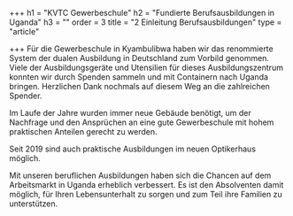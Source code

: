 +++
h1 = "KVTC Gewerbeschule"
h2 = "Fundierte Berufsausbildungen in Uganda"
h3 = ""
order = 3
title = "2 Einleitung Berufsausbildungen"
type = "article"

+++
Für die Gewerbeschule in Kyambulibwa haben wir das renommierte System der dualen Ausbildung in Deutschland zum Vorbild genommen. Viele der Ausbildungsgeräte und Utensilien für dieses Ausbildungszentrum konnten wir durch Spenden sammeln  und mit Containern nach Uganda bringen. Herzlichen Dank nochmals auf diesem Weg an die zahlreichen Spender.

Im Laufe der Jahre wurden immer neue Gebäude benötigt, um der Nachfrage und den Ansprüchen an eine gute Gewerbeschule mit hohem praktischen Anteilen gerecht zu werden. 

Seit 2019 sind auch praktische Ausbildungen im neuen Optikerhaus möglich.

Mit unseren beruflichen Ausbildungen haben sich die Chancen auf dem Arbeitsmarkt in Uganda erheblich verbessert. Es ist den Absolventen damit möglich, für Ihren Lebensunterhalt zu sorgen und zum Teil ihre Familien zu unterstützen.